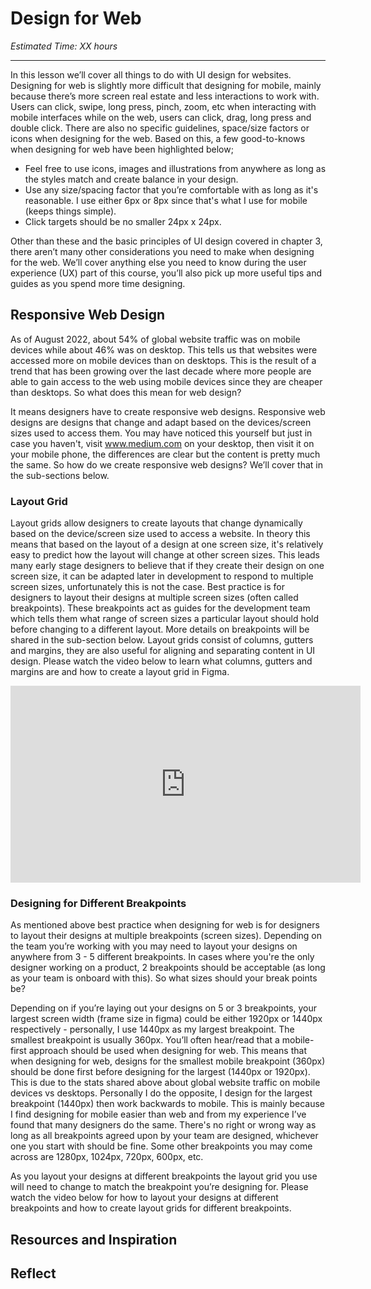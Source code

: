 # Design for Web
*Estimated Time: XX hours*

---

In this lesson we’ll cover all things to do with UI design for websites. Designing for web is slightly more difficult that designing for mobile, mainly because there’s more screen real estate and less interactions to work with. Users can click, swipe, long press, pinch, zoom, etc when interacting with mobile interfaces while on the web, users can click, drag, long press and double click. There are also no specific guidelines, space/size factors or icons when designing for the web. Based on this, a few good-to-knows when designing for web have been highlighted below;

- Feel free to use icons, images and illustrations from anywhere as long as the styles match and create balance in your design. 
- Use any size/spacing factor that you’re comfortable with as long as it's reasonable. I use either 6px or 8px since that's what I use for mobile (keeps things simple). 
- Click targets should be no smaller 24px x 24px.

Other than these and the basic principles of UI design covered in chapter 3, there aren’t many other considerations you need to make when designing for the web. We’ll cover anything else you need to know during the user experience (UX) part of this course, you’ll also pick up more useful tips and guides as you spend more time designing. 


## Responsive Web Design
As of August 2022, about 54% of global website traffic was on mobile devices while about 46% was on desktop. This tells us that websites were accessed more on mobile devices than on desktops. This is the result of a trend that has been growing over the last decade where more people are able to gain access to the web using mobile devices since they are cheaper than desktops. So what does this mean for web design?  

It means designers have to create responsive web designs. Responsive web designs are designs that change and adapt based on the devices/screen sizes used to access them. You may have noticed this yourself but just in case you haven't, visit www.medium.com on your desktop, then visit it on your mobile phone, the differences are clear but the content is pretty much the same. So how do we create responsive web designs? We’ll cover that in the sub-sections below.  


### Layout Grid
Layout grids allow designers to create layouts that change dynamically based on the device/screen size used to access a website. In theory this means that based on the layout of a design at one screen size, it's relatively easy to predict how the layout will change at other screen sizes. This leads many early stage designers to believe that if they create their design on one screen size, it can be adapted later in development to respond to multiple screen sizes, unfortunately this is not the case. Best practice is for designers to layout their designs at multiple screen sizes (often called breakpoints). These breakpoints act as guides for the development team which tells them what range of screen sizes a particular layout should hold before changing to a different layout. More details on breakpoints will be shared in the sub-section below. Layout grids consist of columns, gutters and margins, they are also useful for aligning and separating content in UI design. Please watch the video below to learn what columns, gutters and margins are and how to create a layout grid in Figma. 

<iframe width="560" height="315" src="https://www.youtube.com/embed/zd8wrAdURN0" title="YouTube video player" frameborder="0" allow="accelerometer; autoplay; clipboard-write; encrypted-media; gyroscope; picture-in-picture" allowfullscreen></iframe>


### Designing for Different Breakpoints
As mentioned above best practice when designing for web is for designers to layout their designs at multiple breakpoints (screen sizes). Depending on the team you’re working with you may need to layout your designs on anywhere from 3 - 5 different breakpoints. In cases where you're the only designer working on a product, 2 breakpoints should be acceptable (as long as your team is onboard with this). So what sizes should your break points be?

Depending on if you’re laying out your designs on 5 or 3 breakpoints, your largest screen width (frame size in figma) could be either 1920px or 1440px respectively - personally, I use 1440px as my largest breakpoint. The smallest breakpoint is usually 360px. You’ll often hear/read that a mobile-first approach should be used when designing for web. This means that when designing for web, designs for the smallest mobile breakpoint (360px) should be done first before designing for the largest (1440px or 1920px). This is due to the stats shared above about global website traffic on mobile devices vs desktops. Personally I do the opposite, I design for the largest breakpoint (1440px) then work backwards to mobile. This is mainly because I find designing for mobile easier than web and from my experience I’ve found that many designers do the same. There's no right or wrong way as long as all breakpoints agreed upon by your team are designed, whichever one you start with should be fine. Some other breakpoints you may come across are 1280px, 1024px, 720px, 600px, etc. 

As you layout your designs at different breakpoints the layout grid you use will need to change to match the breakpoint you’re designing for. Please watch the video below for how to layout your designs at different breakpoints and how to create layout grids for different breakpoints.


## Resources and Inspiration



## Reflect


